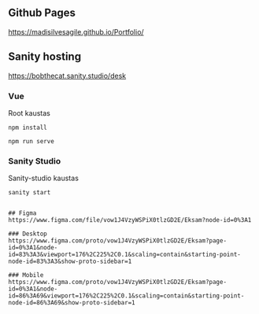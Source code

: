 
## Github Pages
https://madisilvesagile.github.io/Portfolio/

## Sanity hosting
https://bobthecat.sanity.studio/desk


### Vue
Root kaustas
```
npm install
```
```
npm run serve
```

### Sanity Studio
Sanity-studio kaustas
```
sanity start


## Figma
https://www.figma.com/file/vow1J4VzyWSPiX0tlzGD2E/Eksam?node-id=0%3A1

### Desktop
https://www.figma.com/proto/vow1J4VzyWSPiX0tlzGD2E/Eksam?page-id=0%3A1&node-id=83%3A3&viewport=176%2C225%2C0.1&scaling=contain&starting-point-node-id=83%3A3&show-proto-sidebar=1

### Mobile
https://www.figma.com/proto/vow1J4VzyWSPiX0tlzGD2E/Eksam?page-id=0%3A1&node-id=86%3A69&viewport=176%2C225%2C0.1&scaling=contain&starting-point-node-id=86%3A69&show-proto-sidebar=1
```

